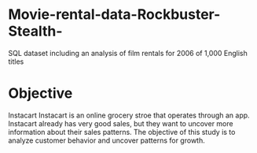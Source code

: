 # Movie-rental-data-Rockbuster-Stealth-
SQL dataset including an analysis of film rentals for 2006 of 1,000 English titles 

# Objective
Instacart
Instacart is an online grocery stroe that operates through an app. Instacart already has very good sales, but they want to uncover more information about their sales patterns. The objective of this study is to analyze customer behavior and uncover patterns for growth. 
